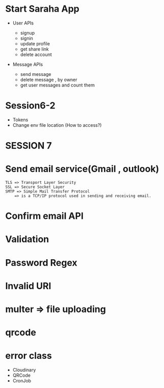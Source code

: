 # Start Saraha App

* User APIs
    * signup
    * signin
    * update profile 
    * get share link
    * delete account

* Message APIs 
    * send message 
    * delete message , by owner
    * get user messages and count them

# Session6-2
* Tokens 
* Change env file location (How to access?)

# SESSION 7

# Send email service(Gmail , outlook)
    TLS => Transport Layer Security
    SSL => Secure Socket Layer
    SMTP => Simple Mail Transfer Protocol
        => is a TCP/IP protocol used in sending and receiving email.
    
# Confirm email API

# Validation 

# Password Regex 

# Invalid URl

# multer => file uploading 
# qrcode
# error class


* Cloudinary
* QRCode
* CronJob
